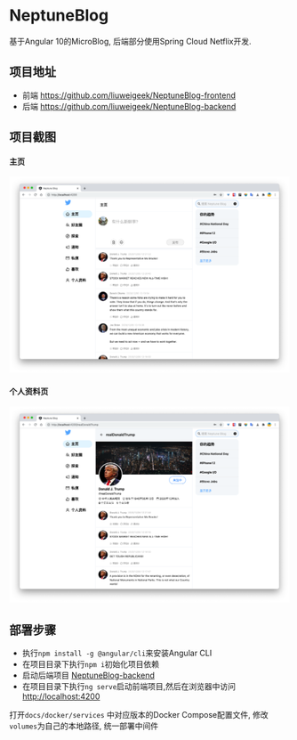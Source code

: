 # NeptuneBlog

基于Angular 10的MicroBlog, 后端部分使用Spring Cloud Netflix开发.

## 项目地址

- 前端 <https://github.com/liuweigeek/NeptuneBlog-frontend>
- 后端 <https://github.com/liuweigeek/NeptuneBlog-backend>

## 项目截图

#### 主页

![主页](./docs/images/homepage.png)

#### 个人资料页

![个人资料页](./docs/images/user-profile.png)

## 部署步骤

- 执行`npm install -g @angular/cli`来安装Angular CLI
- 在项目目录下执行`npm i`初始化项目依赖
- 启动后端项目 [NeptuneBlog-backend](https://github.com/liuweigeek/NeptuneBlog-backend)
- 在项目目录下执行`ng serve`启动前端项目,然后在浏览器中访问<http://localhost:4200>

打开`docs/docker/services`
中对应版本的Docker Compose配置文件, 修改`volumes`为自己的本地路径, 统一部署中间件
